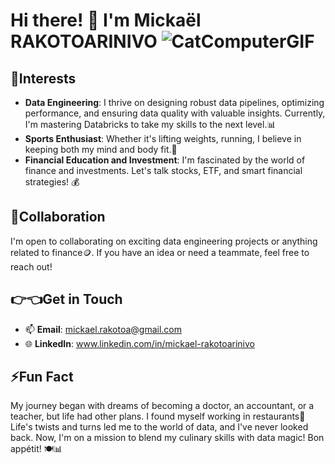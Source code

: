 # Hi there! 👋 I'm Mickaël RAKOTOARINIVO ![CatComputerGIF](https://github.com/DOX69/DOX69/assets/163923520/39712a7c-b9bc-49aa-9391-f70c7be1aa57)

## 👀Interests
- **Data Engineering**: I thrive on designing robust data pipelines, optimizing performance, and ensuring data quality with valuable insights. Currently, I'm mastering Databricks to take my skills to the next level.📊
- **Sports Enthusiast**: Whether it's lifting weights, running, I believe in keeping both my mind and body fit.💪
- **Financial Education and Investment**: I'm fascinated by the world of finance and investments. Let's talk stocks, ETF, and smart financial strategies! 💰

## 🤝Collaboration
I'm open to collaborating on exciting data engineering projects or anything related to finance🪙. If you have an idea or need a teammate, feel free to reach out!

## 👉👈Get in Touch
- 📫 **Email**: mickael.rakotoa@gmail.com
- 🌐 **LinkedIn**: www.linkedin.com/in/mickael-rakotoarinivo

## ⚡Fun Fact
My journey began with dreams of becoming a doctor, an accountant, or a teacher, but life had other plans. I found myself working in restaurants🍳 Life's twists and turns led me to the world of data, and I've never looked back. Now, I'm on a mission to blend my culinary skills with data magic! Bon appétit! 🍽️📊
